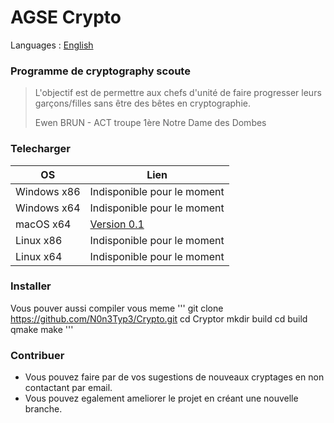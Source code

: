 # AGSE Crypto

Languages : [English](/Readme.en.md)

### Programme de cryptography scoute

> L'objectif est de permettre aux chefs d'unité de faire progresser leurs garçons/filles sans être des bêtes en cryptographie.
>
> Ewen BRUN - ACT troupe 1ère Notre Dame des Dombes


### Telecharger

OS          |  Lien
------------|------------------------
Windows x86 | Indisponible pour le moment
Windows x64 | Indisponible pour le moment
macOS x64   | [Version 0.1](https://github.com/N0n3Typ3/Crypto/releases/download/0.1/Cryptor.zip)
Linux x86   | Indisponible pour le moment
Linux x64   | Indisponible pour le moment


### Installer

Vous pouver aussi compiler vous meme
'''
git clone https://github.com/N0n3Typ3/Crypto.git
cd Cryptor
mkdir build
cd build
qmake
make
'''

### Contribuer

- Vous pouvez faire par de vos sugestions de nouveaux cryptages en non contactant par email.
- Vous pouvez egalement ameliorer le projet en créant une nouvelle branche.
